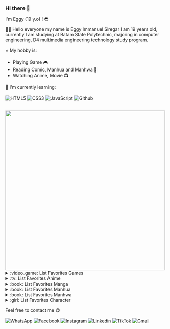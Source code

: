 ### Hi there 👋

I'm Eggy (19 y.o) ! :sunglasses:

:man_student: Hello everyone my name is Eggy Immanuel Siregar I am 19 years old, currently I am studying at Batam State Polytechnic, majoring in computer engineering, D4 multimedia engineering technology study program.

:star: My hobby is:
- Playing Game :video_game:
- Reading Comic, Manhua and Manhwa :book:
- Watching Anime, Movie :tv:

:page_with_curl: I'm currently learning:
<br><br>
![HTML5](https://img.shields.io/badge/HTML5-%230175C2.svg?style=for-the-badge&logo=html5&logoColor=white)
![CSS3](https://img.shields.io/badge/CSS3-%2302569B.svg?style=for-the-badge&logo=css3&logoColor=white)
![JavaScript](https://img.shields.io/badge/JavaScript-%23FFFFFF.svg?style=for-the-badge&logo=javascript)
![Github](https://img.shields.io/badge/Github-%23000000.svg?style=for-the-badge&logo=github&logoColor=white)

<br>

<img src="https://img.anili.st/user/161753" width="500">

<details>
<summary>:video_game: List Favorites Games</summary>

<!-- favorites_games starts -->
* Mobile Legends
* Arena Breakout
<!-- favorites_games ends -->

</details>

<details>
<summary>:tv: List Favorites Anime</summary>
  
<!-- favorites_anime starts -->
* [NARUTO](https://anilist.co/anime/20/)
* [NARUTO: Shippuuden](https://anilist.co/anime/1735/)
* [Tensei Shitara Slime Datta Ken](https://anilist.co/anime/101280/)
* [Black Clover](https://anilist.co/anime/97940/)
* [Kage no Jitsuryokusha ni Naritakute!](https://anilist.co/anime/130298/)
* [Jujutsu Kaisen](https://anilist.co/anime/113415/)
* [Ore dake Level Up na Ken](https://anilist.co/anime/151807/)
* [Chainsaw Man](https://anilist.co/anime/127230/)
* [Tate no Yuusha no Nariagari](https://anilist.co/anime/99263/)
* [Seirei Gensouki](https://anilist.co/anime/126546/)
* [Sekai Saikou no Ansatsusha, Isekai Kizoku ni Tensei suru](https://anilist.co/anime/129898/)
* [Tensei Kizoku no Isekai Boukenroku: Jichou wo Shiranai Kamigami no Shito](https://anilist.co/anime/153332/)
* [Charlotte](https://anilist.co/anime/20997/)
* [Horimiya](https://anilist.co/anime/124080/)
<!-- favorites_anime ends -->

</details>

<details>
<summary>:book: List Favorites Manga</summary>
  
<!-- favorites_manga starts -->
<!-- favorites_manga ends -->

</details>

<details>
<summary>:book: List Favorites Manhua</summary>
  
<!-- favorites_manhua starts -->
<!-- favorites_manhua ends -->

</details>

<details>
<summary>:book: List Favorites Manhwa</summary>
  
<!-- favorites_manhwa starts -->
<!-- favorites_manhwa ends -->

</details>

<details>
<summary>:girl: List Favorites Character</summary>
  
<!-- favorites_characters starts -->
* [Mahiru Shiina](https://anilist.co/character/195602)
* [Mini Yaemori](https://anilist.co/character/153703)
* [Loo](https://anilist.co/character/293202)
* [Mukuro Hoshimiya](https://anilist.co/character/157109)
* [Akari Watanabe](https://anilist.co/character/191672)
* [Misaki Shokuhou](https://anilist.co/character/40136)
* [Kuon](https://anilist.co/character/126823)
* [Vladilena Milizé](https://anilist.co/character/141061)
* [Yor Forger](https://anilist.co/character/138102)
* [Chizuru Ichinose](https://anilist.co/character/128106)
* [Celia Claire](https://anilist.co/character/161678)
* [Kyouko Hori](https://anilist.co/character/66171)
* [Nagisa Minase](https://anilist.co/character/162885)
* [Sayu Ogiwara](https://anilist.co/character/127925)
* [Ravel Phenex](https://anilist.co/character/58341)
* [Yuuko Yoshida](https://anilist.co/character/141461)
* [Ziyu Zhou](https://anilist.co/character/234726)
* [Angelina Kudou Shields](https://anilist.co/character/128377)
* [Ninym Ralei](https://anilist.co/character/206374)
* [Marin Kitagawa](https://anilist.co/character/133676)
* [Holo](https://anilist.co/character/7373)
* [Ayako Kuroba](https://anilist.co/character/200612)
* [Nepgear](https://anilist.co/character/49927)
* [Jibril](https://anilist.co/character/87887)
<!-- favorites_characters ends -->

</details>

Feel free to contact me :yum:
<br><br>
<a href="https://wa.me/08566286514" target="_blank">![WhatsApp](https://img.shields.io/badge/WhatsApp-%2325D366.svg?style=for-the-badge&logo=whatsapp&logoColor=white)</a>
<a href="https://facebook.com/siregar.gyy" target="_blank">![Facebook](https://img.shields.io/badge/Facebook-%231877F2.svg?style=for-the-badge&logo=facebook&logoColor=white)</a>
<a href="https://instagram.com/gyy.siregar" target="_blank">![Instagram](https://img.shields.io/badge/Instagram-%23E1306C.svg?style=for-the-badge&logo=instagram&logoColor=white)</a>
<a href="https://wa.me/08566286514" target="_blank">![Linkedin](https://img.shields.io/badge/Linkedin-%2302569B.svg?style=for-the-badge&logo=linkedin&logoColor=white)</a>
<a href="https://tiktok.com/@gyy.siregar" target="_blank">![TikTok](https://img.shields.io/badge/TikTok-%23000000.svg?style=for-the-badge&logo=tiktok)</a>
<a href="https://mailto:eggyimmanuel@gmail.com" target="_blank">![Gmail](https://img.shields.io/badge/Gmail-%23ffffff.svg?style=for-the-badge&logo=gmail&logoColor=red)</a>
